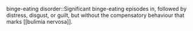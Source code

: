 binge-eating disorder::Significant binge-eating episodes in, followed by distress, disgust, or guilt, but without the compensatory behaviour that marks [[bulimia nervosa]].